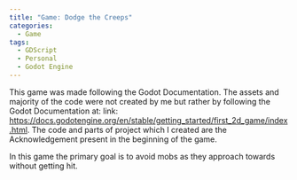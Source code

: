 ```yaml
---
title: "Game: Dodge the Creeps"
categories:
  - Game
tags:
  - GDScript
  - Personal
  - Godot Engine
---
```


This game was made following the Godot Documentation. The assets and majority of the code were not created by me but rather by following the Godot Documentation at: link: https://docs.godotengine.org/en/stable/getting_started/first_2d_game/index.html. The code and parts of project which I created are the Acknowledgement present in the beginning of the game. 

In this game the primary goal is to avoid mobs as they approach towards without getting hit.